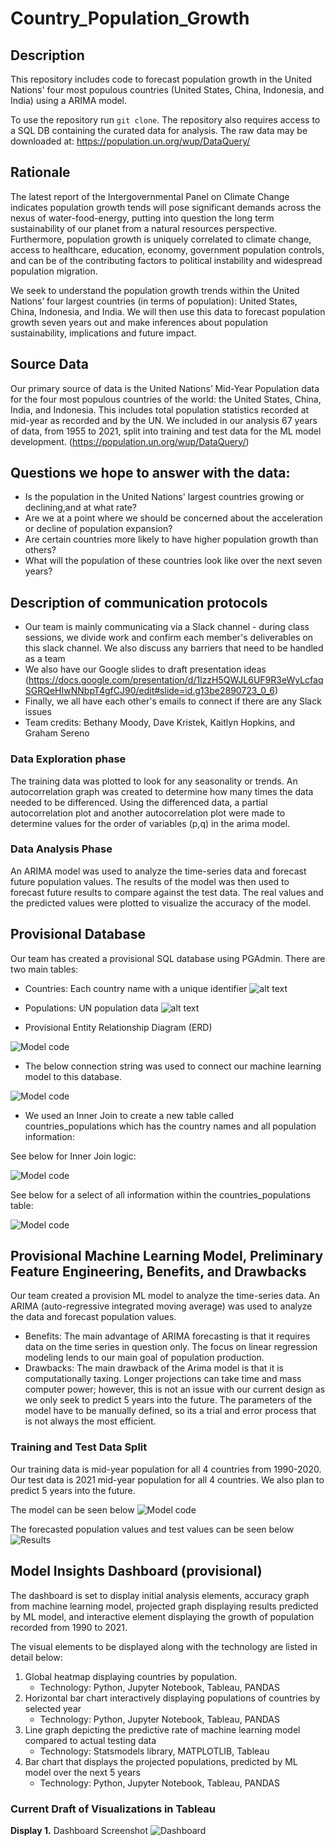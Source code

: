 # Country_Population_Growth

## Description

This repository includes code to forecast population growth in the United Nations' four most populous countries (United States, China, Indonesia, and India) using a ARIMA model.

To use the repository run `git clone`. The repository also requires access to a SQL DB containing the curated data for analysis. The raw data may be downloaded at: https://population.un.org/wup/DataQuery/ 

## Rationale 
The latest report of the Intergovernmental Panel on Climate Change indicates population growth tends will pose significant demands across the nexus of water-food-energy, putting into question the long term sustainability of our planet from a natural resources perspective. Furthermore, population growth is uniquely correlated to climate change, access to healthcare, education, economy, government population controls, and can be of the contributing factors to political instability and widespread population migration. 

We seek to understand the population growth trends within the United Nations’ four largest countries (in terms of population): United States, China, Indonesia, and India. We will then use this data to forecast population growth seven years out and make inferences about population sustainability, implications and future impact. 

## Source Data 
Our primary source of data is the United Nations’ Mid-Year Population data for the four most populous countries of the world: the United States, China, India, and Indonesia. This includes total population statistics recorded at mid-year as recorded and by the UN. We included in our analysis 67 years of data, from 1955 to 2021, split into training and test data for the ML model development. (https://population.un.org/wup/DataQuery/)

## Questions we hope to answer with the data:
- Is the population in the United Nations' largest countries growing or declining,and at what rate?
- Are we at a point where we should be concerned about the acceleration or decline of population expansion?
- Are certain countries more likely to have higher population growth than others?
- What will the population of these countries look like over the next seven years?

## Description of communication protocols
- Our team is mainly communicating via a Slack channel - during class sessions, we divide work and confirm each member's deliverables on this slack channel. We also discuss any barriers that need to be handled as a team
- We also have our Google slides to draft presentation ideas
(https://docs.google.com/presentation/d/1lzzH5QWJL6UF9R3eWyLcfaqSGRQeHIwNNbpT4gfCJ90/edit#slide=id.g13be2890723_0_6)
- Finally, we all have each other's emails to connect if there are any Slack issues
- Team credits: Bethany Moody, Dave Kristek, Kaitlyn Hopkins, and Graham Sereno

### Data Exploration phase
The training data was plotted to look for any seasonality or trends. An autocorrelation graph was created to determine how many times the data needed to be differenced. Using the differenced data, a partial autocorrelation plot and another autocorrelation plot were made to determine
values for the order of variables (p,q) in the arima model.

### Data Analysis Phase
An ARIMA model was used to analyze the time-series data and forecast future population values. The results of the model was
then used to forecast future results to compare against the test data. The real values and the predicted values were plotted to visualize the accuracy of the model.

## Provisional Database
Our team has created a provisional SQL database using PGAdmin.
There are two main tables:
- Countries: Each country name with a unique identifier
![alt text](https://github.com/dkristek/UN_Country_Population_Growth/blob/Presentation-Segment1/images/select%20countries.png)

- Populations: UN population data
![alt text](https://github.com/dkristek/UN_Country_Population_Growth/blob/Presentation-Segment1/images/select%20populations.png)

- Provisional Entity Relationship Diagram (ERD)

![Model code](https://github.com/dkristek/UN_Country_Population_Growth/blob/Presentation-Segment2/images/ERD.png)

- The below connection string was used to connect our machine learning model to this database.

![Model code](https://github.com/dkristek/UN_Country_Population_Growth/blob/Presentation-Segment2/images/connectionstring.png)

- We used an Inner Join to create a new table called countries_populations which has the country names and all population information:

See below for Inner Join logic:

![Model code](https://github.com/dkristek/UN_Country_Population_Growth/blob/Presentation-Segment2/images/InnerJoinCreateTable.png)

See below for a select of all information within the countries_populations table:

![Model code](https://github.com/dkristek/UN_Country_Population_Growth/blob/Presentation-Segment2/images/JoinWorkedConfirmation.png)


## Provisional Machine Learning Model, Preliminary Feature Engineering, Benefits, and Drawbacks

Our team created a provision ML model to analyze the time-series data. An ARIMA (auto-regressive integrated moving average) was used to analyze the data and forecast population values. 
- Benefits: The main advantage of ARIMA forecasting is that it requires data on the time series in question only. The focus on linear regression modeling lends to our main goal of population production.
 - Drawbacks: The main drawback of the Arima model is that it is computationally taxing. Longer projections can take time and mass computer power; however, this is not an issue with our current design as we only seek to predict 5 years into the future. The parameters of the model have to be manually defined, so its a trial and error process that is not always the most efficient.

### Training and Test Data Split
Our training data is mid-year population for all 4 countries from 1990-2020.
Our test data is 2021 mid-year population for all 4 countries. We also plan to predict 5 years into the future.

The model can be seen below
![Model code](https://github.com/dkristek/UN_Country_Population_Growth/blob/Presentation-Segment1/images/arima_code.png)

The forecasted population values and test values can be seen below
![Results](https://github.com/dkristek/UN_Country_Population_Growth/blob/Presentation-Segment1/images/model_results.png)


## Model Insights Dashboard (provisional)

The dashboard is set to display initial analysis elements, accuracy graph from machine learning model, projected graph displaying results predicted by ML model, and interactive element displaying the growth of population recorded from 1990 to 2021. 

The visual elements to be displayed along with the technology are listed in detail below: 
 1. Global heatmap displaying countries by population.
    - Technology: Python, Jupyter Notebook, Tableau, PANDAS
 2. Horizontal bar chart interactively displaying populations of countries by selected year
    - Technology: Python, Jupyter Notebook, Tableau, PANDAS
 3. Line graph depicting the predictive rate of machine learning model compared to actual testing data
    - Technology: Statsmodels library, MATPLOTLIB, Tableau
 4. Bar chart that displays the projected populations, predicted by ML model over the next 5 years
    - Technology: Python, Jupyter Notebook, Tableau, PANDAS

### Current Draft of Visualizations in Tableau


**Display 1.** Dashboard Screenshot
![Dashboard](/images/Dashboard_073122.png)
